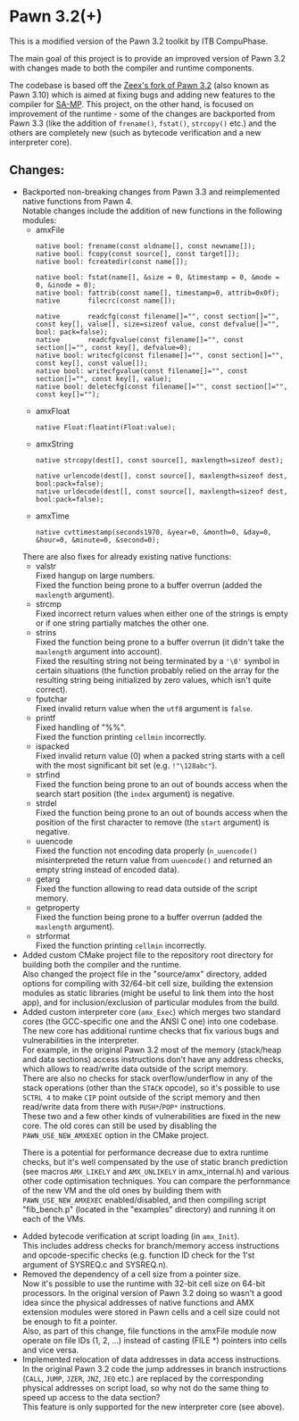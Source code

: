 # Pawn 3.2(+)

This is a modified version of the Pawn 3.2 toolkit by ITB CompuPhase.

The main goal of this project is to provide an improved version of Pawn 3.2 with changes made to both the compiler and runtime components.

The codebase is based off the [Zeex's fork of Pawn 3.2](https://github.com/pawn-lang/compiler) (also known as Pawn 3.10) which is aimed at fixing bugs and adding new features to the compiler for [SA-MP](http://sa-mp.com/).
This project, on the other hand, is focused on improvement of the runtime - some of the changes are backported from Pawn 3.3 (like the addition of <code>frename()</code>, <code>fstat()</code>, <code>strcopy()</code> etc.) and the others are completely new (such as bytecode verification and a new interpreter core).


## Changes:
<ul>
<li>Backported non-breaking changes from Pawn 3.3 and reimplemented native functions from Pawn 4.
<br/>Notable changes include the addition of new functions in the following modules:
<ul>
<li>amxFile

```Pawn
native bool: frename(const oldname[], const newname[]);
native bool: fcopy(const source[], const target[]);
native bool: fcreatedir(const name[]);

native bool: fstat(name[], &size = 0, &timestamp = 0, &mode = 0, &inode = 0);
native bool: fattrib(const name[], timestamp=0, attrib=0x0f);
native       filecrc(const name[]);

native       readcfg(const filename[]="", const section[]="", const key[], value[], size=sizeof value, const defvalue[]="", bool: pack=false);
native       readcfgvalue(const filename[]="", const section[]="", const key[], defvalue=0);
native bool: writecfg(const filename[]="", const section[]="", const key[], const value[]);
native bool: writecfgvalue(const filename[]="", const section[]="", const key[], value);
native bool: deletecfg(const filename[]="", const section[]="", const key[]="");
```
</li>

<li>amxFloat

```Pawn
native Float:floatint(Float:value);
```
</li>

<li>amxString

```Pawn
native strcopy(dest[], const source[], maxlength=sizeof dest);

native urlencode(dest[], const source[], maxlength=sizeof dest, bool:pack=false);
native urldecode(dest[], const source[], maxlength=sizeof dest, bool:pack=false);
```
</li>

<li>amxTime

```Pawn
native cvttimestamp(seconds1970, &year=0, &month=0, &day=0, &hour=0, &minute=0, &second=0);
```
</li>
</ul>
There are also fixes for already existing native functions:
<ul>
<li>valstr
<br/>Fixed hangup on large numbers.
<br/>Fixed the function being prone to a buffer overrun (added the <code>maxlength</code> argument).
</li>

<li>strcmp
<br/>Fixed incorrect return values when either one of the strings is empty or if one string partially matches the other one.
</li>

<li>strins
<br/>Fixed the function being prone to a buffer overrun (it didn't take the <code>maxlength</code> argument into account).
<br/>Fixed the resulting string not being terminated by a <code>'\0'</code> symbol in certain situations (the function probably relied on the array for the resulting string being initialized by zero values, which isn't quite correct).
</li>

<li>fputchar
<br/>Fixed invalid return value when the <code>utf8</code> argument is <code>false</code>.
</li>

<li>printf
<br/>Fixed handling of "%%".
<br/>Fixed the function printing <code>cellmin</code> incorrectly.
</li>

<li>ispacked
<br/>Fixed invalid return value (0) when a packed string starts with a cell with the most significant bit set (e.g. <code>!"\128abc"</code>).
</li>

<li>strfind
<br/>Fixed the function being prone to an out of bounds access when the search start position (the <code>index</code> argument) is negative.
</li>

<li>strdel
<br/>Fixed the function being prone to an out of bounds access when the position of the first character to remove (the <code>start</code> argument) is negative.
</li>

<li>uuencode
<br/>Fixed the function not encoding data properly (<code>n_uuencode()</code> misinterpreted the return value from <code>uuencode()</code> and returned an empty string instead of encoded data).
</li>

<li>getarg
<br/>Fixed the function allowing to read data outside of the script memory.
</li>

<li>getproperty
<br/>Fixed the function being prone to a buffer overrun (added the <code>maxlength</code> argument).
</li>

<li>strformat
<br/>Fixed the function printing <code>cellmin</code> incorrectly.
</li>
</ul>
</li>

<li>Added custom CMake project file to the repository root directory for building both the compiler and the runtime.
<br/>Also changed the project file in the "source/amx" directory, added options for compiling with 32/64-bit cell size, building the extension modules as static libraries (might be useful to link them into the host app), and for inclusion/exclusion of particular modules from the build.
</li>

<li>Added custom interpreter core (<code>amx_Exec</code>) which merges two standard cores (the GCC-specific one and the ANSI C one) into one codebase.
<br/>The new core has additional runtime checks that fix various bugs and vulnerabilities in the interpreter.
<br/>For example, in the original Pawn 3.2 most of the memory (stack/heap and data sections) access instructions don't have any address checks, which allows to read/write data outside of the script memory.
<br/>There are also no checks for stack overflow/underflow in any of the stack operations (other than the <code>STACK</code> opcode), so it's possible to use <code>SCTRL 4</code> to make <code>CIP</code> point outside of the script memory and then read/write data from there with <code>PUSH*</code>/<code>POP*</code> instructions.
<br/>These two and a few other kinds of vulnerabilities are fixed in the new core.
The old cores can still be used by disabling the <code>PAWN_USE_NEW_AMXEXEC</code> option in the CMake project.

There is a potential for performance decrease due to extra runtime checks, but it's well compensated by the use of static branch prediction (see macros <code>AMX_LIKELY</code> and <code>AMX_UNLIKELY</code> in amx_internal.h) and various other code optimisation techniques.
You can compare the perfornmance of the new VM and the old ones by building them with <code>PAWN_USE_NEW_AMXEXEC</code> enabled/disabled, and then compiling script "fib_bench.p" (located in the "examples" directory) and running it on each of the VMs.
</li>

<li>Added bytecode verification at script loading (in <code>amx_Init</code>).
<br/>This includes address checks for branch/memory access instructions and opcode-specific checks (e.g. function ID check for the 1'st argument of SYSREQ.c and SYSREQ.n).
</li>

<li>Removed the dependency of a cell size from a pointer size.
<br/>Now it's possible to use the runtime with 32-bit cell size on 64-bit processors.
In the original version of Pawn 3.2 doing so wasn't a good idea since the physical addresses of native functions and AMX extension modules were stored in Pawn cells and a cell size could not be enough to fit a pointer.
<br/>Also, as part of this change, file functions in the amxFile module now operate on file IDs (1, 2, ...) instead of casting (FILE *) pointers into cells and vice versa.
</li>

<li>Implemented relocation of data addresses in data access instructions.
<br/>In the original Pawn 3.2 code the jump addresses in branch instructions (<code>CALL</code>, <code>JUMP</code>, <code>JZER</code>, <code>JNZ</code>, <code>JEQ</code> etc.) are replaced by the corresponding physical addresses on script load, so why not do the same thing to speed up access to the data section?
<br/>This feature is only supported for the new interpreter core (see above).
</li>
</ul>
